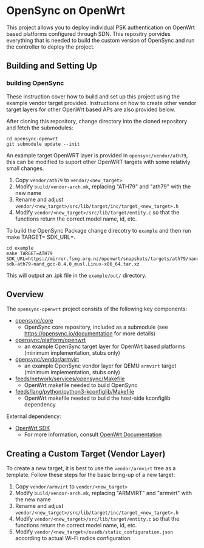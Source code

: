 # OpenSync on OpenWrt

This project allows you to deploy individual PSK authentication on OpenWrt based platforms configured through SDN. This repositry porvides everything that is needed to build the custom version of OpenSync and run the controller to deploy the project.

## Building and Setting Up

### building OpenSync 

These instruction cover how to build and set up this project using the example vendor target provided. Instructions on how to create other vendor target layers for other OpenWrt based APs are also provided below.

After cloning this repository, change directory into the cloned repository and fetch the submodules:

```
cd opensync-openwrt
git submodule update --init
```
An example target OpenWRT layer is provided in `opensync/vendor/ath79`, this can be modified to suport other OpenWRT targets with some relativly small changes.

1. Copy `vendor/ath79` to `vendor/<new_target>`
2. Modify `build/vendor-arch.mk`, replacing "ATH79" and "ath79" with the new name
3. Rename and adjust `vendor/<new_target>/src/lib/target/inc/target_<new_target>.h`
4. Modify `vendor/<new_target>/src/lib/target/entity.c` so that the functions return the correct model name, id, etc.

To build the OpenSync Package change direcotry to `example` and then run make TARGET=<oepnwrt target> SDK_URL=<OpenWrt SDK>.

```
cd example
make TARGET=ATH79 SDK_URL=https://mirror.fsmg.org.nz/openwrt/snapshots/targets/ath79/nand/openwrt-sdk-ath79-nand_gcc-8.4.0_musl.Linux-x86_64.tar.xz
```
This will output an .ipk file in the `example/out/` directory.

Overview
--------

The `opensync-openwrt` project consists of the following key components:

* [opensync/core](https://github.com/plume-design/opensync)
    - OpenSync core repository, included as a submodule (see https://opensync.io/documentation for more details)
* [opensync/platform/openwrt](https://github.com/plume-design/opensync-platform-openwrt)
    - an example OpenSync target layer for OpenWrt based platforms (minimum implementation, stubs only)
* [opensync/vendor/armvirt](https://github.com/plume-design/opensync-vendor-armvirt)
    - an example OpenSync vendor layer for QEMU `armvirt` target (minimum implementation, stubs only)
* [feeds/network/services/opensync/Makefile](feeds/network/services/opensync/Makefile)
    - OpenWrt makefile needed to build OpenSync
* [feeds/lang/python/python3-kconfiglib/Makefile](feeds/lang/python/python3-kconfiglib/Makefile)
    - OpenWrt makefile needed to build the host-side kconfiglib dependency

External dependency:

* [OpenWrt SDK](https://openwrt.org/docs/guide-developer/using_the_sdk)
    - For more information, consult [OpenWrt Documentation](https://openwrt.org/docs/start)


Creating a Custom Target (Vendor Layer)
---------------------------------------

To create a new target, it is best to use the `vendor/armvirt` tree as a template.
Follow these steps for the basic bring-up of a new target:

1. Copy `vendor/armvirt` to `vendor/<new_target>`
2. Modify `build/vendor-arch.mk`, replacing "ARMVIRT" and "armvirt" with the new name
3. Rename and adjust `vendor/<new_target>/src/lib/target/inc/target_<new_target>.h`
4. Modify `vendor/<new_target>/src/lib/target/entity.c` so that the functions return the correct model name, id, etc.
5. Modify `vendor/<new_target>/ovsdb/static_configuration.json` according to actual Wi-Fi radios configuration

